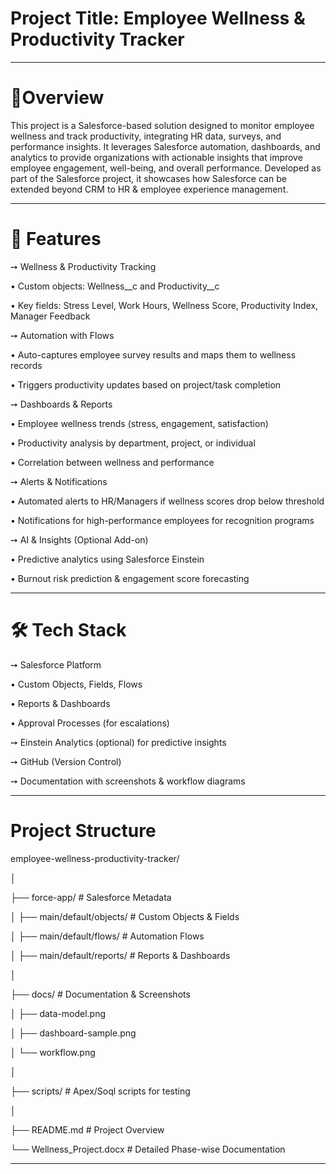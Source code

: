# Project Title: Employee Wellness & Productivity Tracker
_______________________________________________________________________________________________
# 🚀Overview

This project is a Salesforce-based solution designed to monitor employee wellness and track productivity, integrating HR data, surveys, and performance insights. It leverages Salesforce automation, dashboards, and analytics to provide organizations with actionable insights that improve employee engagement, well-being, and overall performance.
Developed as part of the Salesforce project, it showcases how Salesforce can be extended beyond CRM to HR & employee experience management.
_______________________________________________________________________________________________
# 🎯 Features

➙ Wellness & Productivity Tracking

• Custom objects: Wellness__c and Productivity__c

• Key fields: Stress Level, Work Hours, Wellness Score, Productivity Index, Manager Feedback

➙ Automation with Flows

• Auto-captures employee survey results and maps them to wellness records

• Triggers productivity updates based on project/task completion

➙ Dashboards & Reports

• Employee wellness trends (stress, engagement, satisfaction)

• Productivity analysis by department, project, or individual

• Correlation between wellness and performance

➙ Alerts & Notifications

• Automated alerts to HR/Managers if wellness scores drop below threshold

• Notifications for high-performance employees for recognition programs

➙ AI & Insights (Optional Add-on)

• Predictive analytics using Salesforce Einstein

• Burnout risk prediction & engagement score forecasting 
_______________________________________________________________________________________________

# 🛠️ Tech Stack

➙ Salesforce Platform

  • Custom Objects, Fields, Flows

  • Reports & Dashboards

  • Approval Processes (for escalations)

➙ Einstein Analytics (optional) for predictive insights

➙ GitHub (Version Control)

➙ Documentation with screenshots & workflow diagrams 
_______________________________________________________________________________________________
# Project Structure

employee-wellness-productivity-tracker/

│

├── force-app/                   # Salesforce Metadata

│ ├── main/default/objects/    # Custom Objects & Fields

│ ├── main/default/flows/      # Automation Flows

│ ├── main/default/reports/    # Reports & Dashboards

│

├── docs/                        # Documentation & Screenshots

│ ├── data-model.png

│ ├── dashboard-sample.png

│ └── workflow.png

│

├── scripts/                     # Apex/Soql scripts for testing

│

├── README.md                    # Project Overview

└── Wellness_Project.docx        # Detailed Phase-wise Documentation
_______________________________________________________________________________________________
